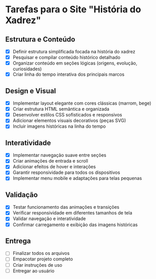 # Tarefas para o Site "História do Xadrez"

## Estrutura e Conteúdo
- [x] Definir estrutura simplificada focada na história do xadrez
- [x] Pesquisar e compilar conteúdo histórico detalhado
- [x] Organizar conteúdo em seções lógicas (origens, evolução, curiosidades)
- [x] Criar linha do tempo interativa dos principais marcos

## Design e Visual
- [x] Implementar layout elegante com cores clássicas (marrom, bege)
- [x] Criar estrutura HTML semântica e organizada
- [x] Desenvolver estilos CSS sofisticados e responsivos
- [x] Adicionar elementos visuais decorativos (peças SVG)
- [x] Incluir imagens históricas na linha do tempo

## Interatividade
- [x] Implementar navegação suave entre seções
- [x] Criar animações de entrada e scroll
- [x] Adicionar efeitos de hover e interações
- [x] Garantir responsividade para todos os dispositivos
- [x] Implementar menu mobile e adaptações para telas pequenas

## Validação
- [x] Testar funcionamento das animações e transições
- [x] Verificar responsividade em diferentes tamanhos de tela
- [x] Validar navegação e interatividade
- [x] Confirmar carregamento e exibição das imagens históricas

## Entrega
- [ ] Finalizar todos os arquivos
- [ ] Empacotar projeto completo
- [ ] Criar instruções de uso
- [ ] Entregar ao usuário
